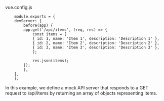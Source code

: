 
vue.config.js

        module.exports = {
        devServer: {
            before(app) {
            app.get('/api/items', (req, res) => {
                const items = [
                { id: 1, name: 'Item 1', description: 'Description 1' },
                { id: 2, name: 'Item 2', description: 'Description 2' },
                { id: 3, name: 'Item 3', description: 'Description 3' },
                ];

                res.json(items);
            });
            },
        },
        };

In this example, we define a mock API server that responds to a GET request to /api/items by returning an array of objects representing items.  